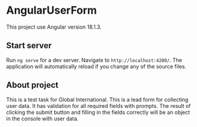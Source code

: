 # AngularUserForm

This project use Angular version 18.1.3.

## Start server

Run `ng serve` for a dev server. Navigate to `http://localhost:4200/`. The application will automatically reload if you change any of the source files.

## About project

This is a test task for Global International. This is a lead form for collecting user data. It has validation for all required fields with prompts. The result of clicking the submit button and filling in the fields correctly will be an object in the console with user data.
